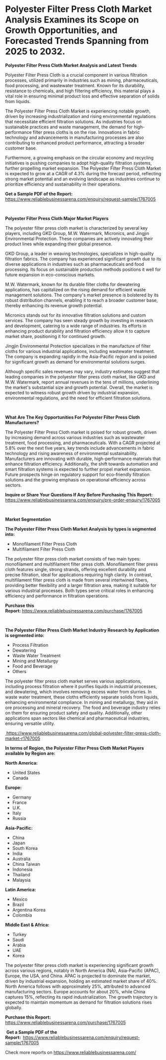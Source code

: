 <p><h1>Polyester Filter Press Cloth Market Analysis Examines its Scope on Growth Opportunities, and Forecasted Trends Spanning from 2025 to 2032.</h1></p><p><strong>Polyester Filter Press Cloth Market Analysis and Latest Trends</strong></p>
<p><p>Polyester Filter Press Cloth is a crucial component in various filtration processes, utilized primarily in industries such as mining, pharmaceuticals, food processing, and wastewater treatment. Known for its durability, resistance to chemicals, and high filtering efficiency, this material plays a vital role in ensuring minimal product loss and effective separation of solids from liquids. </p><p>The Polyester Filter Press Cloth Market is experiencing notable growth, driven by increasing industrialization and rising environmental regulations that necessitate efficient filtration solutions. As industries focus on sustainable practices and waste management, the demand for high-performance filter press cloths is on the rise. Innovations in fabric technology and advancements in manufacturing processes are also contributing to enhanced product performance, attracting a broader customer base.</p><p>Furthermore, a growing emphasis on the circular economy and recycling initiatives is pushing companies to adopt high-quality filtration systems, further propelling market expansion. The Polyester Filter Press Cloth Market is expected to grow at a CAGR of 4.3% during the forecast period, reflecting strong market potential and an evolving landscape as industries continue to prioritize efficiency and sustainability in their operations.</p></p>
<p><strong>Get a Sample PDF of the Report:&nbsp;</strong> <a href="https://www.reliablebusinessarena.com/enquiry/request-sample/1767005?utm_campaign=3017&utm_medium=2&utm_source=Github&utm_content=ia&utm_term=03042025&utm_id=polyester-filter-press-cloth">https://www.reliablebusinessarena.com/enquiry/request-sample/1767005</a></p>
<p>&nbsp;</p>
<p><strong>Polyester Filter Press Cloth Major Market Players</strong></p>
<p><p>The polyester filter press cloth market is characterized by several key players, including GKD Group, M.W. Watermark, Micronics, and Jingjin Environmental Protection. These companies are actively innovating their product lines while expanding their global presence.</p><p>GKD Group, a leader in weaving technologies, specializes in high-quality filtration fabrics. The company has experienced significant growth due to its diverse applications in industries such as pharmaceuticals and food processing. Its focus on sustainable production methods positions it well for future expansion in eco-conscious markets.</p><p>M.W. Watermark, known for its durable filter cloths for dewatering applications, has capitalized on the rising demand for efficient waste management solutions. The company's market presence is bolstered by its robust distribution channels, enabling it to reach a broader customer base, thereby enhancing its revenue growth potential.</p><p>Micronics stands out for its innovative filtration solutions and custom services. The company has seen steady growth by investing in research and development, catering to a wide range of industries. Its efforts in enhancing product durability and filtration efficiency allow it to capture market share, positioning it for continued growth.</p><p>Jingjin Environmental Protection specializes in the manufacture of filter cloths for various industrial applications, including wastewater treatment. The company is expanding rapidly in the Asia-Pacific region and is poised for significant growth as demand for environmental solutions surges.</p><p>Although specific sales revenues may vary, industry estimates suggest that leading companies in the polyester filter press cloth market, like GKD and M.W. Watermark, report annual revenues in the tens of millions, underlining the market's substantial size and growth potential. Overall, the market is expected to witness robust growth driven by industrial expansion, environmental regulations, and the need for efficient filtration solutions.</p></p>
<p>&nbsp;</p>
<p><strong>What Are The Key Opportunities For Polyester Filter Press Cloth Manufacturers?</strong></p>
<p><p>The Polyester Filter Press Cloth market is poised for robust growth, driven by increasing demand across various industries such as wastewater treatment, food processing, and pharmaceuticals. With a CAGR projected at 5.8% over the next five years, key trends include advancements in fabric technology and rising awareness of environmental sustainability. Manufacturers are innovating with durable, high-performance materials that enhance filtration efficiency. Additionally, the shift towards automation and smart filtration systems is expected to further propel market expansion. Future prospects hinge on regulatory support for eco-friendly filtration solutions and the growing emphasis on operational efficiency across sectors.</p></p>
<p><strong>Inquire or Share Your Questions If Any Before Purchasing This Report:</strong> <a href="https://www.reliablebusinessarena.com/enquiry/pre-order-enquiry/1767005?utm_campaign=3017&utm_medium=2&utm_source=Github&utm_content=ia&utm_term=03042025&utm_id=polyester-filter-press-cloth">https://www.reliablebusinessarena.com/enquiry/pre-order-enquiry/1767005</a></p>
<p>&nbsp;</p>
<p><strong>Market Segmentation</strong></p>
<p><strong>The Polyester Filter Press Cloth Market Analysis by types is segmented into:</strong></p>
<p><ul><li>Monofilament Filter Press Cloth</li><li>Multifilament Filter Press Cloth</li></ul></p>
<p><p>The polyester filter press cloth market consists of two main types: monofilament and multifilament filter press cloth. Monofilament filter press cloth features single, strong strands, offering excellent durability and precise filtration, ideal for applications requiring high clarity. In contrast, multifilament filter press cloth is made from several intertwined fibers, providing better flexibility and a larger filtration area, making it suitable for various industrial processes. Both types serve critical roles in enhancing efficiency and performance in filtration operations.</p></p>
<p><strong>Purchase this Report:&nbsp;</strong><a href="https://www.reliablebusinessarena.com/purchase/1767005?utm_campaign=3017&utm_medium=2&utm_source=Github&utm_content=ia&utm_term=03042025&utm_id=polyester-filter-press-cloth">https://www.reliablebusinessarena.com/purchase/1767005</a></p>
<p>&nbsp;</p>
<p><strong>The Polyester Filter Press Cloth Market Industry Research by Application is segmented into:</strong></p>
<p><ul><li>Process Filtration</li><li>Dewatering</li><li>Waste Water Treatment</li><li>Mining and Metallurgy</li><li>Food and Beverage</li><li>Others</li></ul></p>
<p><p>The polyester filter press cloth market serves various applications, including process filtration where it purifies liquids in industrial processes, and dewatering, which involves removing excess water from slurries. In waste water treatment, these cloths efficiently separate solids from liquids, enhancing environmental compliance. In mining and metallurgy, they aid in ore processing and mineral recovery. The food and beverage industry relies on them for ensuring product safety and quality. Additionally, other applications span sectors like chemical and pharmaceutical industries, ensuring versatile utility.</p></p>
<p><a href="https://www.reliablebusinessarena.com/global-polyester-filter-press-cloth-market-r1767005?utm_campaign=3017&utm_medium=2&utm_source=Github&utm_content=ia&utm_term=03042025&utm_id=polyester-filter-press-cloth">&nbsp;https://www.reliablebusinessarena.com/global-polyester-filter-press-cloth-market-r1767005</a></p>
<p><strong>In terms of Region, the Polyester Filter Press Cloth Market Players available by Region are:</strong></p>
<p>
    <p> <strong> North America: </strong>
        <ul>
            <li>United States</li>
            <li>Canada</li>
        </ul>
        </p> 
    <p> <strong> Europe: </strong>
        <ul>
            <li>Germany</li>
            <li>France</li>
            <li>U.K.</li>
            <li>Italy</li>
            <li>Russia</li>
        </ul>
        </p> 
    <p> <strong> Asia-Pacific: </strong>
        <ul>
            <li>China</li>
            <li>Japan</li>
            <li>South Korea</li>
            <li>India</li>
            <li>Australia</li>
            <li>China Taiwan</li>
            <li>Indonesia</li>
            <li>Thailand</li>
            <li>Malaysia</li>
        </ul>
        </p> 
    <p> <strong> Latin America: </strong>
        <ul>
            <li>Mexico</li>
            <li>Brazil</li>
            <li>Argentina Korea</li>
            <li>Colombia</li>
        </ul>
        </p> 
    <p> <strong> Middle East & Africa: </strong>
        <ul>
            <li>Turkey</li>
            <li>Saudi</li>
            <li>Arabia</li>
            <li>UAE</li>
            <li>Korea</li>
        </ul>
    </p>
    </p>
<p><p>The polyester filter press cloth market is experiencing significant growth across various regions, notably in North America (NA), Asia-Pacific (APAC), Europe, the USA, and China. APAC is projected to dominate the market, driven by industrial expansion, holding an estimated market share of 40%. North America follows with approximately 25%, attributed to advanced manufacturing sectors. Europe accounts for about 20%, while China captures 15%, reflecting its rapid industrialization. The growth trajectory is expected to maintain momentum as demand for filtration solutions rises globally.</p></p>
<p><strong>Purchase this Report: </strong><a href="https://www.reliablebusinessarena.com/purchase/1767005?utm_campaign=3017&utm_medium=2&utm_source=Github&utm_content=ia&utm_term=03042025&utm_id=polyester-filter-press-cloth">https://www.reliablebusinessarena.com/purchase/1767005</a></p>
<p>&nbsp;<strong>Get a Sample PDF of the Report:&nbsp;&nbsp;</strong><a href="https://www.reliablebusinessarena.com/enquiry/request-sample/1767005?utm_campaign=3017&utm_medium=2&utm_source=Github&utm_content=ia&utm_term=03042025&utm_id=polyester-filter-press-cloth">https://www.reliablebusinessarena.com/enquiry/request-sample/1767005</a></p>
<p><strong></strong></p>
<p>Check more reports on <a href="https://www.reliablebusinessarena.com/?utm_campaign=3017&utm_medium=2&utm_source=Github&utm_content=ia&utm_term=03042025&utm_id=polyester-filter-press-cloth">https://www.reliablebusinessarena.com/</a></p>